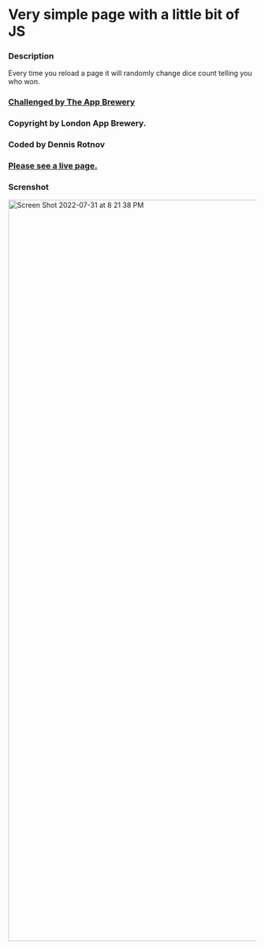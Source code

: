 # Very simple page with a little bit of JS

### Description
Every time you reload a page it will randomly change dice count telling you who won.

### [Challenged by The App Brewery](https://appbrewery.com)
### Copyright by London App Brewery.
### Coded by Dennis Rotnov

### [Please see a live page.](https://learnfl.github.io/proj-web-dice/)

### Screnshot
<img width="1500" alt="Screen Shot 2022-07-31 at 8 21 38 PM" src="https://user-images.githubusercontent.com/86169204/182051692-2f9bedd3-7719-4995-8164-ddea9454bbc3.png">
